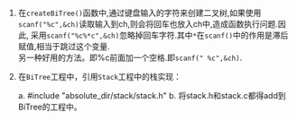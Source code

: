 ###

1. 在`createBiTree()`函数中,通过键盘输入的字符来创建二叉树,如果使用`scanf("%c",&ch)`读取输入到ch,则会将回车也放入ch中,造成函数执行问题.因此,
   采用`scanf("%c%*c",&ch)`忽略掉回车字符.其中`*`在`scanf()`中的作用是滞后赋值,相当于跳过这个变量.    
   另一种好用的方法。即%c前面加一个空格.即`scanf(" %c",&ch)`.

2. 在`BiTree`工程中，引用`Stack`工程中的栈实现：

    a. #include "absolute_dir/stack/stack.h"
    b. 将stack.h和stack.c都得add到BiTree的工程中。